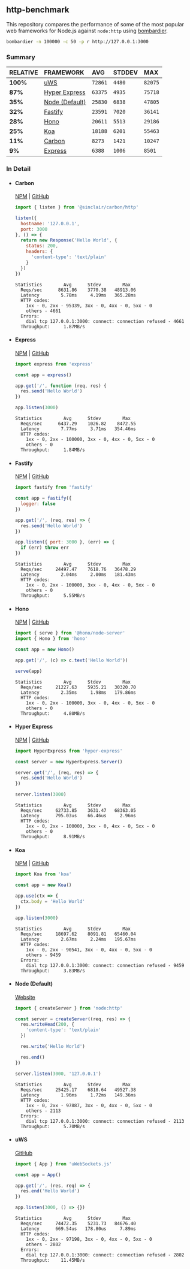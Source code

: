 ## http-benchmark

This repository compares the performance of some of the most popular web frameworks for Node.js against `node:http` using [bombardier](https://github.com/codesenberg/bombardier).

```bash
bombardier -n 100000 -c 50 -p r http://127.0.0.1:3000
```

### Summary

| RELATIVE | FRAMEWORK | AVG | STDDEV | MAX |
| :--- | :--- | :--- | :--- | :--- |
| **100%** | [uWS](#uws) | `72861` | `4480` | `82075` |
| **87%** | [Hyper Express](#hyper-express) | `63375` | `4935` | `75718` |
| **35%** | [Node (Default)](#node-default) | `25830` | `6838` | `47805` |
| **32%** | [Fastify](#fastify) | `23591` | `7020` | `36141` |
| **28%** | [Hono](#hono) | `20611` | `5513` | `29186` |
| **25%** | [Koa](#koa) | `18188` | `6201` | `55463` |
| **11%** | [Carbon](#carbon) | `8273` | `1421` | `10247` |
| **9%** | [Express](#express) | `6388` | `1006` | `8501` |


### In Detail

- #### Carbon
  [NPM](https://npmjs.com/@sinclair/carbon) | [GitHub](https://github.com/sinclairzx81/carbon)
  ```js
  import { listen } from '@sinclair/carbon/http'

  listen({
    hostname: '127.0.0.1',
    port: 3000
  }, () => {
    return new Response('Hello World', {
      status: 200,
      headers: {
        'content-type': 'text/plain'
      }
    })
  })
  ```

  ```
  Statistics        Avg      Stdev        Max
    Reqs/sec      8631.86    3770.38   48913.06
    Latency        5.78ms     4.19ms   365.28ms
    HTTP codes:
      1xx - 0, 2xx - 95339, 3xx - 0, 4xx - 0, 5xx - 0
      others - 4661
    Errors:
      dial tcp 127.0.0.1:3000: connect: connection refused - 4661
    Throughput:     1.87MB/s
  ```

- #### Express
  [NPM](https://npmjs.com/express) | [GitHub](https://github.com/expressjs/express)
  ```js
  import express from 'express'

  const app = express()

  app.get('/', function (req, res) {
    res.send('Hello World')
  })

  app.listen(3000)
  ```

  ```
  Statistics        Avg      Stdev        Max
    Reqs/sec      6437.29    1026.82    8472.55
    Latency        7.77ms     3.71ms   354.46ms
    HTTP codes:
      1xx - 0, 2xx - 100000, 3xx - 0, 4xx - 0, 5xx - 0
      others - 0
    Throughput:     1.84MB/s
  ```

- #### Fastify
  [NPM](https://npmjs.com/fastify) | [GitHub](https://github.com/fastify/fastify)
  ```js
  import fastify from 'fastify'

  const app = fastify({
    logger: false
  })

  app.get('/', (req, res) => {
    res.send('Hello World')
  })

  app.listen({ port: 3000 }, (err) => {
    if (err) throw err
  })
  ```

  ```
  Statistics        Avg      Stdev        Max
    Reqs/sec     24497.47    7618.76   36478.29
    Latency        2.04ms     2.00ms   181.43ms
    HTTP codes:
      1xx - 0, 2xx - 100000, 3xx - 0, 4xx - 0, 5xx - 0
      others - 0
    Throughput:     5.55MB/s
  ```

- #### Hono
  [NPM](https://npmjs.com/hono) | [GitHub](https://github.com/honojs/hono)
  ```js
  import { serve } from '@hono/node-server'
  import { Hono } from 'hono'

  const app = new Hono()

  app.get('/', (c) => c.text('Hello World'))

  serve(app)
  ```

  ```
  Statistics        Avg      Stdev        Max
    Reqs/sec     21227.63    5935.21   30320.70
    Latency        2.35ms     1.98ms   179.86ms
    HTTP codes:
      1xx - 0, 2xx - 100000, 3xx - 0, 4xx - 0, 5xx - 0
      others - 0
    Throughput:     4.80MB/s
  ```

- #### Hyper Express
  [NPM](https://npmjs.com/hyper-express) | [GitHub](https://github.com/kartikk221/hyper-express)
  ```js
  import HyperExpress from 'hyper-express'

  const server = new HyperExpress.Server()

  server.get('/', (req, res) => {
    res.send('Hello World')
  })

  server.listen(3000)
  ```

  ```
  Statistics        Avg      Stdev        Max
    Reqs/sec     62733.85    3631.47   68363.05
    Latency      795.03us    66.46us     2.96ms
    HTTP codes:
      1xx - 0, 2xx - 100000, 3xx - 0, 4xx - 0, 5xx - 0
      others - 0
    Throughput:     8.91MB/s
  ```

- #### Koa
  [NPM](https://npmjs.com/koa) | [GitHub](https://github.com/koajs/koa)
  ```js
  import Koa from 'koa'

  const app = new Koa()

  app.use(ctx => {
    ctx.body = 'Hello World'
  })

  app.listen(3000)
  ```

  ```
  Statistics        Avg      Stdev        Max
    Reqs/sec     18697.62    8091.81   65460.04
    Latency        2.67ms     2.24ms   195.67ms
    HTTP codes:
      1xx - 0, 2xx - 90541, 3xx - 0, 4xx - 0, 5xx - 0
      others - 9459
    Errors:
      dial tcp 127.0.0.1:3000: connect: connection refused - 9459
    Throughput:     3.83MB/s
  ```

- #### Node (Default)
  [Website](https://nodejs.org/api/http.html)
  ```js
  import { createServer } from 'node:http'

  const server = createServer((req, res) => {
    res.writeHead(200, {
      'content-type': 'text/plain'
    })

    res.write('Hello World')

    res.end()
  })

  server.listen(3000, '127.0.0.1')
  ```

  ```
  Statistics        Avg      Stdev        Max
    Reqs/sec     25425.17    6818.64   49527.38
    Latency        1.96ms     1.72ms   149.36ms
    HTTP codes:
      1xx - 0, 2xx - 97887, 3xx - 0, 4xx - 0, 5xx - 0
      others - 2113
    Errors:
      dial tcp 127.0.0.1:3000: connect: connection refused - 2113
    Throughput:     5.70MB/s
  ```

- #### uWS
  [GitHub](https://github.com/uNetworking/uWebSockets.js)
  ```js
  import { App } from 'uWebSockets.js'

  const app = App()

  app.get('/', (res, req) => {
    res.end('Hello World')
  })

  app.listen(3000, () => {})
  ```

  ```
  Statistics        Avg      Stdev        Max
    Reqs/sec     74472.35    5231.73   84676.40
    Latency      669.54us   178.80us     7.89ms
    HTTP codes:
      1xx - 0, 2xx - 97198, 3xx - 0, 4xx - 0, 5xx - 0
      others - 2802
    Errors:
      dial tcp 127.0.0.1:3000: connect: connection refused - 2802
    Throughput:    11.45MB/s
  ```


